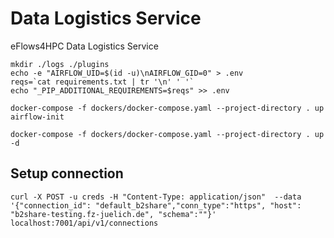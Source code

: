 # Data Logistics Service

eFlows4HPC Data Logistics Service


```
mkdir ./logs ./plugins
echo -e "AIRFLOW_UID=$(id -u)\nAIRFLOW_GID=0" > .env
reqs=`cat requirements.txt | tr '\n' ' '`
echo "_PIP_ADDITIONAL_REQUIREMENTS=$reqs" >> .env

docker-compose -f dockers/docker-compose.yaml --project-directory . up airflow-init
```

```
docker-compose -f dockers/docker-compose.yaml --project-directory . up -d
```

## Setup connection
```
curl -X POST -u creds -H "Content-Type: application/json"  --data '{"connection_id": "default_b2share","conn_type":"https", "host": "b2share-testing.fz-juelich.de", "schema":""}' localhost:7001/api/v1/connections
```

